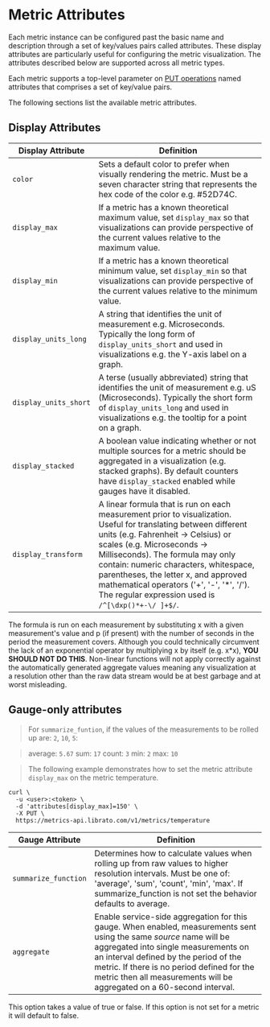 # Metric Attributes

Each metric instance can be configured past the basic name and description through a set of key/values pairs called attributes. These display attributes are particularly useful for configuring the metric visualization. The attributes described below are supported across all metric types.

Each metric supports a top-level parameter on [PUT operations](http://dev.librato.com/v1/put/metrics/:name) named attributes that comprises a set of key/value pairs.

The following sections list the available metric attributes.

## Display Attributes

Display Attribute | Definition
----------------- | ----------
`color` | Sets a default color to prefer when visually rendering the metric. Must be a seven character string that represents the hex code of the color e.g. #52D74C.
`display_max` | If a metric has a known theoretical maximum value, set `display_max` so that visualizations can provide perspective of the current values relative to the maximum value.
`display_min` | If a metric has a known theoretical minimum value, set `display_min` so that visualizations can provide perspective of the current values relative to the minimum value.
`display_units_long` | A string that identifies the unit of measurement e.g. Microseconds. Typically the long form of `display_units_short` and used in visualizations e.g. the Y-axis label on a graph.
`display_units_short` | A terse (usually abbreviated) string that identifies the unit of measurement e.g. uS (Microseconds). Typically the short form of `display_units_long` and used in visualizations e.g. the tooltip for a point on a graph.
`display_stacked` | A boolean value indicating whether or not multiple sources for a metric should be aggregated in a visualization (e.g. stacked graphs). By default counters have `display_stacked` enabled while gauges have it disabled.
`display_transform` | A linear formula that is run on each measurement prior to visualization. Useful for translating between different units (e.g. Fahrenheit -> Celsius) or scales (e.g. Microseconds -> Milliseconds). The formula may only contain: numeric characters, whitespace, parentheses, the letter x, and approved mathematical operators ('+', '-', '*', '/'). The regular expression used is `/^[\dxp()*+-\/ ]+$/`.

The formula is run on each measurement by substituting x with a given measurement's value and p (if present) with the number of seconds in the period the measurement covers. Although you could technically circumvent the lack of an exponential operator by multiplying x by itself (e.g. x*x), **YOU SHOULD NOT DO THIS**. Non-linear functions will not apply correctly against the automatically generated aggregate values meaning any visualization at a resolution other than the raw data stream would be at best garbage and at worst misleading.


## Gauge-only attributes

>For `summarize_funtion`, if the values of the measurements to be rolled up are: `2`, `10`, `5`:

>average: `5.67`
>sum: `17`
>count: `3`
>min: `2`
>max: `10`

>The following example demonstrates how to set the metric attribute `display_max` on the metric temperature.

```shell
curl \
  -u <user>:<token> \
  -d 'attributes[display_max]=150' \
  -X PUT \
  https://metrics-api.librato.com/v1/metrics/temperature
```

Gauge Attribute | Definition
--------------- | ----------
`summarize_function` | Determines how to calculate values when rolling up from raw values to higher resolution intervals. Must be one of: 'average', 'sum', 'count', 'min', 'max'. If summarize_function is not set the behavior defaults to average.
`aggregate` | Enable service-side aggregation for this gauge. When enabled, measurements sent using the same *source* name will be aggregated into single measurements on an interval defined by the period of the metric. If there is no period defined for the metric then all measurements will be aggregated on a 60-second interval.
This option takes a value of true or false. If this option is not set for a metric it will default to false.